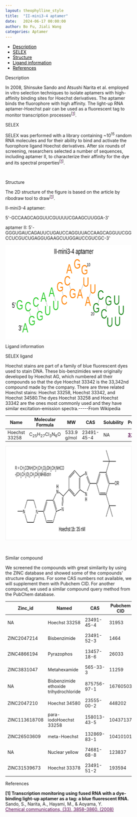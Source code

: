 ```yaml
---
layout: theophylline_style
title:  "II-mini3-4 aptamer"
date:   2024-06-17 00:00:00
author: Bo Fu, Jiali Wang
categories: Aptamer
---
```

<html>



<div class="side-nav">
<ul>
    <div class="side-nav-item"><li><a href="#description" style="color: #000000;">Description</a></li></div>
    <div class="side-nav-item"><li><a href="#SELEX" style="color: #000000;">SELEX</a></li></div>
    <div class="side-nav-item"><li><a href="#Structure" style="color: #000000;">Structure</a></li></div>
    <div class="side-nav-item"><li><a href="#ligand-recognition" style="color: #000000;">Ligand information</a></li></div>
    <div class="side-nav-item"><li><a href="#references" style="color: #000000;">References</a></li></div>
    </ul>
</div>



<p class="header_box" id="description">Description</p>
<p>In 2008, Shinsuke Sando and Atsushi Narita et al. employed in vitro selection techniques to isolate aptamers with high-affinity binding sites for Hoechst derivatives. The aptamer binds the fluorophore with high affinity. The light-up RNA aptamer-Hoechst pair can be used as a fluorescent tag to monitor transcription processes<sup>[<a href="#ref1" style="color:#520049">1</a>]</sup>.<br></p>


<p class="header_box" id="SELEX">SELEX</p>
<p>SELEX was performed with a library containing ~10<sup>15</sup> random RNA molecules and for their ability to bind and activate the fuorophore ligand Hoechst derivatives. After six rounds of screening, researchers selected a number of sequences, including aptamer II, to characterize their affinity for the dye and its spectral properties<sup>[<a href="#ref1" style="color:#520049">1</a>]</sup>.<p>
<br>


<p class="header_box" id="Structure">Structure</p>
<p>The 2D structure of the figure is based on the article by ribodraw tool to draw<sup>[<a href="#ref1" style="color:#520049">1</a>]</sup>.<br></p>
<p>II-mini3-4 aptamer: </p>
<p>5'-GCCAAGCAGGUUCGUUUUCGAAGCUUGGA-3'<br></p>
<p>aptamer II: 5'-GGGUGAUCAGAUUCUGAUCCAGGUUACCAAGCAGGUUCGGCCUCGUCUGAGGUGAAGCUUGGAUCCGUCGC-3'</p>
<img src="/images/2D/Hoechst33258_aptamer_2D.svg" alt="drawing" style="width:800px;height:300px;display:block;margin:0 auto;border-radius:0;" class="img-responsive">
<div style="display: flex; justify-content: center;"></div>


<font ><p class="header_box" id="ligand-recognition">Ligand information</p>  

<p class="blowheader_box">SELEX ligand</p>
<font>Hoechst stains are part of a family of blue fluorescent dyes used to stain DNA. These bis-benzimides were originally developed by Hoechst AG, which numbered all their compounds so that the dye Hoechst 33342 is the 33,342nd compound made by the company. There are three related Hoechst stains: Hoechst 33258, Hoechst 33342, and Hoechst 34580.The dyes Hoechst 33258 and Hoechst 33342 are the ones most commonly used and they have similar excitation-emission spectra.-----From Wikipedia</font>
<br>
<table class="table table-bordered" style="table-layout:fixed;width:auto;margin-left:auto;margin-right:auto;" >
  <thead>
      <tr>
        <th onclick="sortTable(0)">Name</th>
        <th onclick="sortTable(1)">Molecular Formula</th>
        <th onclick="sortTable(2)">MW</th>
        <th onclick="sortTable(3)">CAS</th>
        <th onclick="sortTable(4)">Solubility</th>
        <th onclick="sortTable(5)">PubChem</th>
        <th onclick="sortTable(6)">Drug ID</th>
      </tr>
  </thead>
    <tbody>
      <tr>
        <td name="td0">Hoechst 33258</td>
        <td name="td1">C<sub>25</sub>H<sub>27</sub>Cl<sub>3</sub>N<sub>6</sub>O</td>
        <td name="td2">533.9 g/mol</td>
        <td name="td3">23491-45-4</td>
        <td name="td4">NA</td>
        <td name="td5"><a href="https://pubchem.ncbi.nlm.nih.gov/compound/31953" target="_blank" style="color:#520049"><b>31953</b></a></td>
        <td name="td6">NA</td>
      </tr>
	  </tbody>
  </table>
<div style="display: flex; justify-content: center;"></div>
<img src="/images/SELEX_ligand/Hoechst33258_aptamer_SELEX_ligand.svg" alt="drawing" style="width:1000px;height:300px;border:solid 1px #efefef;display:block;margin:0 auto;border-radius:0;" class="img-responsive">
<br>
<!--div style="display: flex; justify-content: center;"></div>
<table class="table table-bordered" style="table-layout:fixed;width:auto;margin-left:auto;margin-right:auto;" >
  <thead>
      <tr>
        <th onclick="sortTable(1)">Sequence</th>
        <th onclick="sortTable(2)">Ligand</th>
        <th onclick="sortTable(3)">Affinity</th>
      </tr>
  </thead>
    <tbody>
      <tr>
        <td name="td1">5'-GCCAAGCAGGUUCGUUUUCGAAGCUUGGA-3'</td>
        <td name="td2">Hoechst 33258</td>
        <td name="td3">NA</td>
      </tr>
	  </tbody>
  </table-->
<br>



<p class="blowheader_box">Similar compound</p>                    
<p>We screened the compounds with great similarity by using the ZINC database and showed some of the compounds' structure diagrams. For some CAS numbers not available, we will supplement them with Pubchem CID. For another compound, we used a similar compound query method from the PubChem database.</p>
<table class="table table-bordered" style="table-layout:fixed;width:auto;margin-left:auto;margin-right:auto;">
      <thead>
      <tr>
        <th onclick="sortTable(0)">Zinc_id</th>
        <th onclick="sortTable(1)">Named</th>
        <th onclick="sortTable(2)">CAS</th>
        <th onclick="sortTable(3)">Pubchem CID</th>
        <th onclick="sortTable(4)">Structure</th>
      </tr>
      </thead>
    <tbody>
      <tr>
        <td name="td0">NA</td>
        <td name="td1">Hoechst 33258</td>
        <td name="td2">23491-45-4</td>
        <td name="td3">31953</td>
        <td name="td4"><img src="/images/Similar_compound/Hoechst33258_Simi_compound1.svg" alt="drawing" style="width:500px"  px="" /></td>
      </tr>
      <tr>
        <td name="td0">ZINC2047214</td>
        <td name="td1">Bisbenzimide</td>
        <td name="td2">23491-52-3</td>
        <td name="td3">1464</td>
        <td name="td4"><img src="/images/Similar_compound/Hoechst33258_Simi_compound2.svg" alt="drawing" style="width:500px"  px="" /></td>
      </tr>
      <tr>
        <td name="td0">ZINC4866194</td>
        <td name="td1">Pyrazophos</td>
        <td name="td2">13457-18-6</td>
        <td name="td3">26033</td>
        <td name="td4"><img src="/images/Similar_compound/Hoechst33258_Simi_compound3.svg" alt="drawing" style="width:500px"  px="" /></td>
      </tr>
      <tr>
        <td name="td0">ZINC3831047</td>
        <td name="td1">Metahexamide</td>
        <td name="td2">565-33-3</td>
        <td name="td3">11259</td>
        <td name="td4"><img src="/images/Similar_compound/Hoechst33258_Simi_compound4.svg" alt="drawing" style="width:500px"  px="" /></td>
      </tr>
      <tr>
        <td name="td0">NA</td>
        <td name="td1">Bisbenzimide ethoxide trihydrochloride</td>
        <td name="td2">875756-97-1</td>
        <td name="td3">16760503</td>
        <td name="td4"><img src="/images/Similar_compound/Hoechst33258_Simi_compound5.svg" alt="drawing" style="width:500px"  px="" /></td>
      </tr>
      <tr>
        <td name="td0">ZINC2047210</td>
        <td name="td1">Hoechst 34580</td>
        <td name="td2">23555-00-2</td>
        <td name="td3">448202</td>
        <td name="td4"><img src="/images/Similar_compound/Hoechst33258_Simi_compound6.svg" alt="drawing" style="width:500px"  px="" /></td>
      </tr>
      <tr>
        <td name="td0">ZINC113618708</td>
        <td name="td1">para-iodoHoechst 33258</td>
        <td name="td2">158013-43-5</td>
        <td name="td3">10437137</td>
        <td name="td4"><img src="/images/Similar_compound/Hoechst33258_Simi_compound7.svg" alt="drawing" style="width:500px"  px="" /></td>
      </tr>
      <tr>
        <td name="td0">ZINC26503609</td>
        <td name="td1">meta-Hoechst</td>
        <td name="td2">132869-83-1</td>
        <td name="td3">10410101</td>
        <td name="td4"><img src="/images/Similar_compound/Hoechst33258_Simi_compound8.svg" alt="drawing" style="width:500px"  px="" /></td>
      </tr>
      <tr>
        <td name="td0">NA</td>
        <td name="td1">Nuclear yellow</td>
        <td name="td2">74681-68-8</td>
        <td name="td3">123837</td>
        <td name="td4"><img src="/images/Similar_compound/Hoechst33258_Simi_compound9.svg" alt="drawing" style="width:500px"  px="" /></td>
      </tr>
      <tr>
        <td name="td0">ZINC31539673</td>
        <td name="td1">Hoechst 33378</td>
        <td name="td2">23491-51-2</td>
        <td name="td3">193594</td>
        <td name="td4"><img src="/images/Similar_compound/Hoechst33258_Simi_compound10.svg" alt="drawing" style="width:500px"  px="" /></td>
      </tr>
    </tbody>
  </table>
                 
<p class="header_box" id="references">References</p>
                
<a id="ref1"></a><font><strong>[1] Transcription monitoring using fused RNA with a dye-binding light-up aptamer as a tag: a blue fluorescent RNA.</strong></font><br />
Sando, S., Narita, A., Hayami, M., & Aoyama, Y.<br />
<a href="https://pubmed.ncbi.nlm.nih.gov/18726014/" target="_blank" style="color:#520049">Chemical communications, (33), 3858–3860. (2008)</a>
<br/>


<html lang="en">
    <head>
      <meta charset="utf-8" />
      <meta name="viewport" content="width=device-width, user-scalable=no, minimum-scale=1.0, maximum-scale=1.0">
      <meta http-equiv="X-UA-Compatible" content="IE=edge">
      <!-- Molstar CSS & JS -->
      <link rel="stylesheet" type="text/css" href="https://www.ebi.ac.uk/pdbe/pdb-component-library/css/pdbe-molstar-1.2.1.css">
      <script src="/js/mol/ro_pdbe-molstar-plugin-1.2.1.js"></script>
        <style>
          * {
              margin: 0;
              padding: 0;
              box-sizing: border-box;
          }
          .msp-plugin ::-webkit-scrollbar-thumb {
              background-color: #474748  !important;
          }
          .msp-plugin .msp-layout-standard {
              border: 1px solid #efefef;
          }
          .viewerSection1 {
            padding-top: 0px;
          }
          .controlsSection1 {
            width: 300px;
              display: flex;
              float:left;
              padding: 0px 0 0 0;
              height:25px;
            }
            .controlBox1 {
              border: 0px solid lightgray;
              padding: 0px;
              margin-bottom: 0px;
            }
          #myViewer1{
            float:left;
            width:500px;
            height: 500px;
            position:relative;
          }
        </style>
    </head>
    <script>
      var viewerInstance1 = new PDBeMolstarPlugin();
      var options1 = {
        customData:{
        url:'/pdbfiles/1RAW-3D.pdb',
        format: 'pdb'},
        expanded: false,
        hideControls: true,
        bgColor: {r:255, g:255, b:255},
        }
      var viewerContainer1 = document.getElementById('myViewer1');
      viewerInstance1.render(viewerContainer1, options1);
  window.addEventListener('load', function() {
    var colorSelectionButton1 = document.querySelector('.controlsSection1 button');
    colorSelectionButton1.click();
  });
    </script>
    </html>
